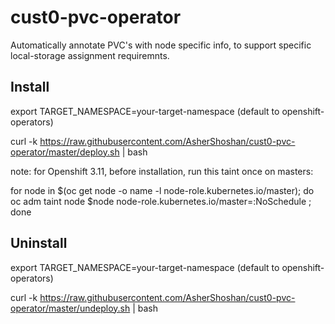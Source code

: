 # cust0-pvc-operator

Automatically annotate PVC's with node specific info, to support specific local-storage assignment requiremnts.


Install
-------
export TARGET_NAMESPACE=your-target-namespace     (default to openshift-operators)

curl -k https://raw.githubusercontent.com/AsherShoshan/cust0-pvc-operator/master/deploy.sh | bash

note: for Openshift 3.11, before installation, run this taint once on masters:

for node in $(oc get node -o name -l node-role.kubernetes.io/master); do oc adm taint node $node node-role.kubernetes.io/master=:NoSchedule ; done


Uninstall
---------
export TARGET_NAMESPACE=your-target-namespace     (default to openshift-operators)

curl -k https://raw.githubusercontent.com/AsherShoshan/cust0-pvc-operator/master/undeploy.sh | bash




